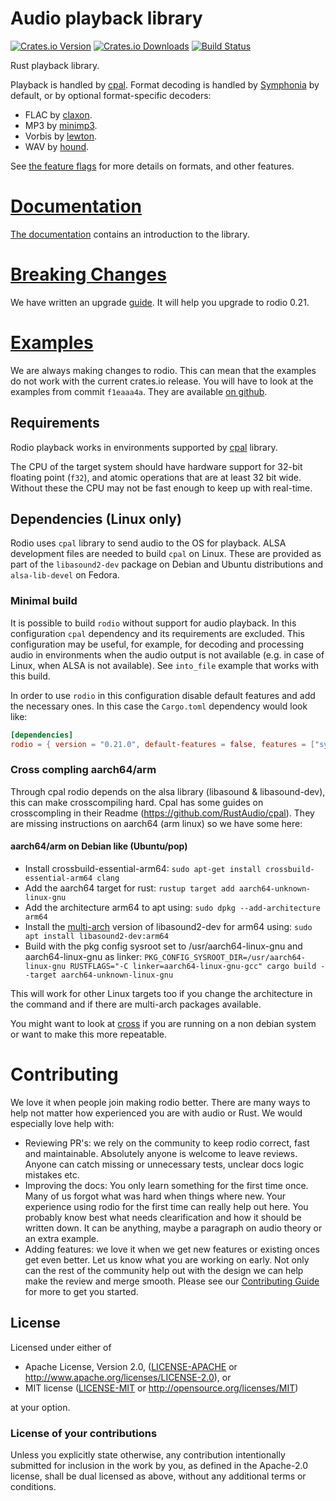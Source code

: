 # Audio playback library

[![Crates.io Version](https://img.shields.io/crates/v/rodio.svg)](https://crates.io/crates/rodio)
[![Crates.io Downloads](https://img.shields.io/crates/d/rodio.svg)](https://crates.io/crates/rodio)
[![Build Status](https://github.com/RustAudio/rodio/workflows/CI/badge.svg)](https://github.com/RustAudio/rodio/actions)

Rust playback library.

Playback is handled by [cpal](https://github.com/RustAudio/cpal). Format decoding is handled by [Symphonia](https://github.com/pdeljanov/Symphonia) by default, or by optional format-specific decoders:

 - FLAC by [claxon](https://github.com/ruuda/claxon).
 - MP3 by [minimp3](https://github.com/lieff/minimp3).
 - Vorbis by [lewton](https://github.com/est31/lewton).
 - WAV by [hound](https://github.com/ruud-v-a/hound).

See [the feature flags](https://docs.rs/crate/rodio/latest/features) for more details on formats, and other features.

# [Documentation](http://docs.rs/rodio)

[The documentation](http://docs.rs/rodio) contains an introduction to the library.

# [Breaking Changes](UPGRADE.md)
We have written an upgrade [guide](UPGRADE.md). It will help you upgrade to rodio 0.21.

# [Examples](https://github.com/RustAudio/rodio/tree/f1eaaa4a6346933fc8a58d5fd1ace170946b3a94/examples)

We are always making changes to rodio. This can mean that the examples do not work with the current crates.io release. You will have to look at the examples from commit `f1eaaa4a`. They are available [on github](https://github.com/RustAudio/rodio/tree/f1eaaa4a6346933fc8a58d5fd1ace170946b3a94/examples).

## Requirements

Rodio playback works in environments supported by [cpal](https://github.com/RustAudio/cpal) library.

The CPU of the target system should have hardware support for 32-bit floating point (`f32`), and atomic operations that are at least 32 bit wide. Without these the CPU may not be fast enough to keep up with real-time.

## Dependencies (Linux only)

Rodio uses `cpal` library to send audio to the OS for playback. ALSA development files are needed to build `cpal` on Linux. These are provided as part of the `libasound2-dev` package on Debian and Ubuntu distributions and `alsa-lib-devel` on Fedora.

### Minimal build

It is possible to build `rodio` without support for audio playback. In this configuration `cpal` dependency and its requirements are excluded. This configuration may be useful, for example, for decoding and processing audio in environments when the audio output is not available (e.g. in case of Linux, when ALSA is not available). See `into_file` example that works with this build.

In order to use `rodio` in this configuration disable default features and add the necessary ones. In this case the `Cargo.toml` dependency would look like:
```toml
[dependencies]
rodio = { version = "0.21.0", default-features = false, features = ["symphonia-all"] }
```
### Cross compling aarch64/arm

Through cpal rodio depends on the alsa library (libasound & libasound-dev), this can make crosscompiling hard. Cpal has some guides on crosscompling in their Readme (https://github.com/RustAudio/cpal). They are missing instructions on aarch64 (arm linux) so we have some here:

#### aarch64/arm on Debian like (Ubuntu/pop)
- Install crossbuild-essential-arm64: `sudo apt-get install crossbuild-essential-arm64 clang`
- Add the aarch64 target for rust: `rustup target add aarch64-unknown-linux-gnu`
- Add the architecture arm64 to apt using: `sudo dpkg --add-architecture arm64`
- Install the [multi-arch](https://wiki.debian.org/Multiarch/HOWTO) version of libasound2-dev for arm64 using: `sudo apt install libasound2-dev:arm64`
- Build with the pkg config sysroot set to /usr/aarch64-linux-gnu and aarch64-linux-gnu as linker: `PKG_CONFIG_SYSROOT_DIR=/usr/aarch64-linux-gnu RUSTFLAGS="-C linker=aarch64-linux-gnu-gcc" cargo build --target aarch64-unknown-linux-gnu`

This will work for other Linux targets too if you change the architecture in the command and if there are multi-arch packages available.

You might want to look at [cross](https://github.com/cross-rs/cross) if you are running on a non debian system or want to make this more repeatable.

# Contributing

We love it when people join making rodio better. There are many ways to help not matter how experienced you are with audio or Rust. We would especially love help with:

- Reviewing PR's: we rely on the community to keep rodio correct, fast and maintainable. Absolutely anyone is welcome to leave reviews. Anyone can catch missing or unnecessary tests, unclear docs logic mistakes etc.
- Improving the docs: You only learn something for the first time once. Many of us forgot what was hard when things where new. Your experience using rodio for the first time can really help out here. You probably know best what needs clearification and how it should be written down. It can be anything, maybe a  paragraph on audio theory or an extra example.
- Adding features: we love it when we get new features or existing onces get even better. Let us know what you are working on early. Not only can the rest of the community help out with the design we can help make the review and merge smooth. Please see our [Contributing Guide](CONTRIBUTING.md) for more to get you started.

## License
[License]: #license

Licensed under either of

* Apache License, Version 2.0, ([LICENSE-APACHE](LICENSE-APACHE) or http://www.apache.org/licenses/LICENSE-2.0), or
* MIT license ([LICENSE-MIT](LICENSE-MIT) or http://opensource.org/licenses/MIT)

at your option.

### License of your contributions

Unless you explicitly state otherwise, any contribution intentionally submitted for inclusion in the work by you, as defined in the Apache-2.0 license, shall be dual licensed as above, without any additional terms or conditions.
